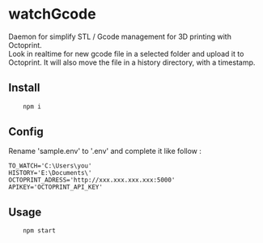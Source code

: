 # watchGcode
Daemon for simplify STL / Gcode management for 3D printing with Octoprint.<br>
Look in realtime for new gcode file in a selected folder and upload it to Octoprint.
It will also move the file in a history directory, with a timestamp.

## Install
```js
	npm i
```

## Config

Rename 'sample.env' to '.env' and complete it like follow :
```env
TO_WATCH='C:\Users\you'
HISTORY='E:\Documents\'
OCTOPRINT_ADRESS='http://xxx.xxx.xxx.xxx:5000'
APIKEY='OCTOPRINT_API_KEY'
```

## Usage
```js
	npm start
```